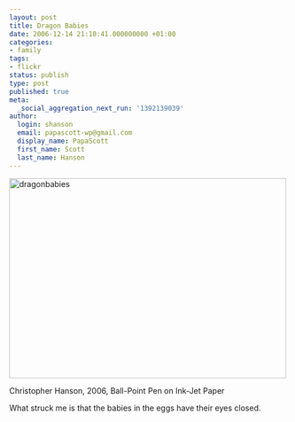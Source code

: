 ```yaml
---
layout: post
title: Dragon Babies
date: 2006-12-14 21:10:41.000000000 +01:00
categories:
- family
tags:
- flickr
status: publish
type: post
published: true
meta:
  _social_aggregation_next_run: '1392139039'
author:
  login: shanson
  email: papascott-wp@gmail.com
  display_name: PapaScott
  first_name: Scott
  last_name: Hanson
---
```

<p><a href="http://www.flickr.com/photos/papascott/322433308/" title="Photo Sharing"><img src="http://static.flickr.com/133/322433308_c6b39cb763.jpg" width="500" height="361" alt="dragonbabies" /></a></p>
<p>Christopher Hanson, 2006, Ball-Point Pen on Ink-Jet Paper</p>
<p>What struck me is that the babies in the eggs have their eyes closed.</p>
